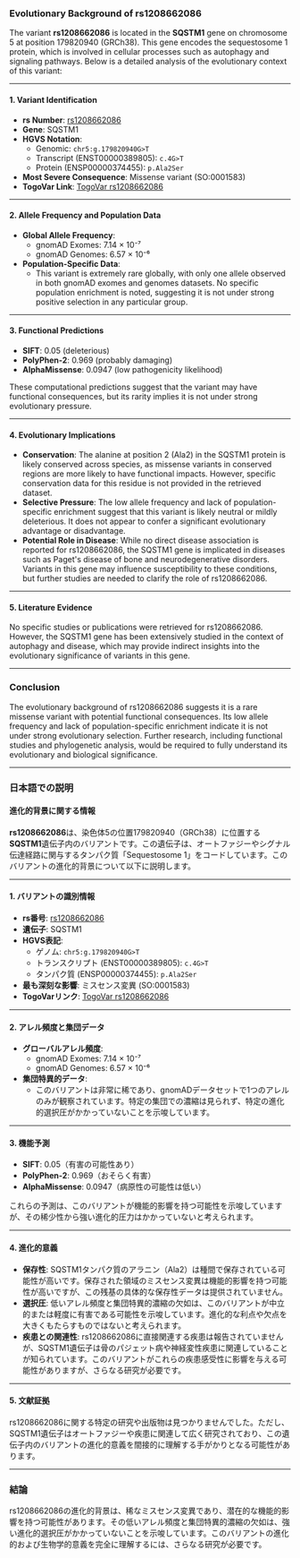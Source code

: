 ### Evolutionary Background of rs1208662086

The variant **rs1208662086** is located in the **SQSTM1** gene on chromosome 5 at position 179820940 (GRCh38). This gene encodes the sequestosome 1 protein, which is involved in cellular processes such as autophagy and signaling pathways. Below is a detailed analysis of the evolutionary context of this variant:

---

#### 1. **Variant Identification**
- **rs Number**: [rs1208662086](https://identifiers.org/dbsnp/rs1208662086)
- **Gene**: SQSTM1
- **HGVS Notation**:
  - Genomic: `chr5:g.179820940G>T`
  - Transcript (ENST00000389805): `c.4G>T`
  - Protein (ENSP00000374455): `p.Ala2Ser`
- **Most Severe Consequence**: Missense variant (SO:0001583)
- **TogoVar Link**: [TogoVar rs1208662086](https://togovar.org/variant/5-179820940-G-T)

---

#### 2. **Allele Frequency and Population Data**
- **Global Allele Frequency**:
  - gnomAD Exomes: 7.14 × 10⁻⁷
  - gnomAD Genomes: 6.57 × 10⁻⁶
- **Population-Specific Data**:
  - This variant is extremely rare globally, with only one allele observed in both gnomAD exomes and genomes datasets. No specific population enrichment is noted, suggesting it is not under strong positive selection in any particular group.

---

#### 3. **Functional Predictions**
- **SIFT**: 0.05 (deleterious)
- **PolyPhen-2**: 0.969 (probably damaging)
- **AlphaMissense**: 0.0947 (low pathogenicity likelihood)

These computational predictions suggest that the variant may have functional consequences, but its rarity implies it is not under strong evolutionary pressure.

---

#### 4. **Evolutionary Implications**
- **Conservation**: The alanine at position 2 (Ala2) in the SQSTM1 protein is likely conserved across species, as missense variants in conserved regions are more likely to have functional impacts. However, specific conservation data for this residue is not provided in the retrieved dataset.
- **Selective Pressure**: The low allele frequency and lack of population-specific enrichment suggest that this variant is likely neutral or mildly deleterious. It does not appear to confer a significant evolutionary advantage or disadvantage.
- **Potential Role in Disease**: While no direct disease association is reported for rs1208662086, the SQSTM1 gene is implicated in diseases such as Paget's disease of bone and neurodegenerative disorders. Variants in this gene may influence susceptibility to these conditions, but further studies are needed to clarify the role of rs1208662086.

---

#### 5. **Literature Evidence**
No specific studies or publications were retrieved for rs1208662086. However, the SQSTM1 gene has been extensively studied in the context of autophagy and disease, which may provide indirect insights into the evolutionary significance of variants in this gene.

---

### Conclusion
The evolutionary background of rs1208662086 suggests it is a rare missense variant with potential functional consequences. Its low allele frequency and lack of population-specific enrichment indicate it is not under strong evolutionary selection. Further research, including functional studies and phylogenetic analysis, would be required to fully understand its evolutionary and biological significance.

---

### 日本語での説明

#### 進化的背景に関する情報
**rs1208662086**は、染色体5の位置179820940（GRCh38）に位置する**SQSTM1**遺伝子内のバリアントです。この遺伝子は、オートファジーやシグナル伝達経路に関与するタンパク質「Sequestosome 1」をコードしています。このバリアントの進化的背景について以下に説明します。

---

#### 1. **バリアントの識別情報**
- **rs番号**: [rs1208662086](https://identifiers.org/dbsnp/rs1208662086)
- **遺伝子**: SQSTM1
- **HGVS表記**:
  - ゲノム: `chr5:g.179820940G>T`
  - トランスクリプト (ENST00000389805): `c.4G>T`
  - タンパク質 (ENSP00000374455): `p.Ala2Ser`
- **最も深刻な影響**: ミスセンス変異 (SO:0001583)
- **TogoVarリンク**: [TogoVar rs1208662086](https://togovar.org/variant/5-179820940-G-T)

---

#### 2. **アレル頻度と集団データ**
- **グローバルアレル頻度**:
  - gnomAD Exomes: 7.14 × 10⁻⁷
  - gnomAD Genomes: 6.57 × 10⁻⁶
- **集団特異的データ**:
  - このバリアントは非常に稀であり、gnomADデータセットで1つのアレルのみが観察されています。特定の集団での濃縮は見られず、特定の進化的選択圧がかかっていないことを示唆しています。

---

#### 3. **機能予測**
- **SIFT**: 0.05（有害の可能性あり）
- **PolyPhen-2**: 0.969（おそらく有害）
- **AlphaMissense**: 0.0947（病原性の可能性は低い）

これらの予測は、このバリアントが機能的影響を持つ可能性を示唆していますが、その稀少性から強い進化的圧力はかかっていないと考えられます。

---

#### 4. **進化的意義**
- **保存性**: SQSTM1タンパク質のアラニン（Ala2）は種間で保存されている可能性が高いです。保存された領域のミスセンス変異は機能的影響を持つ可能性が高いですが、この残基の具体的な保存性データは提供されていません。
- **選択圧**: 低いアレル頻度と集団特異的濃縮の欠如は、このバリアントが中立的または軽度に有害である可能性を示唆しています。進化的な利点や欠点を大きくもたらすものではないと考えられます。
- **疾患との関連性**: rs1208662086に直接関連する疾患は報告されていませんが、SQSTM1遺伝子は骨のパジェット病や神経変性疾患に関連していることが知られています。このバリアントがこれらの疾患感受性に影響を与える可能性がありますが、さらなる研究が必要です。

---

#### 5. **文献証拠**
rs1208662086に関する特定の研究や出版物は見つかりませんでした。ただし、SQSTM1遺伝子はオートファジーや疾患に関連して広く研究されており、この遺伝子内のバリアントの進化的意義を間接的に理解する手がかりとなる可能性があります。

---

### 結論
rs1208662086の進化的背景は、稀なミスセンス変異であり、潜在的な機能的影響を持つ可能性があります。その低いアレル頻度と集団特異的濃縮の欠如は、強い進化的選択圧がかかっていないことを示唆しています。このバリアントの進化的および生物学的意義を完全に理解するには、さらなる研究が必要です。